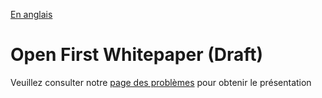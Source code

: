 [En anglais](https://github.com/canada-ca/OS-Advisory_Conseil-SO/blob/master/en/Meetings/2017-12-14.md)

# Open First Whitepaper (Draft)

Veuillez consulter notre [page des problèmes](https://github.com/canada-ca/OS-Advisory_Conseil-SO/issues/11) pour obtenir le présentation
